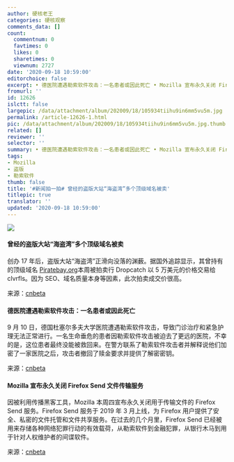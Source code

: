 ```yaml
---
author: 硬核老王
categories: 硬核观察
comments_data: []
count:
  commentnum: 0
  favtimes: 0
  likes: 0
  sharetimes: 0
  viewnum: 2727
date: '2020-09-18 10:59:00'
editorchoice: false
excerpt: • 德医院遭遇勒索软件攻击：一名患者或因此死亡 • Mozilla 宣布永久关闭 Firefox Send 文件传输服务
fromurl: ''
id: 12626
islctt: false
largepic: /data/attachment/album/202009/18/105934tiihu9in6mm5vu5m.jpg
permalink: /article-12626-1.html
pic: /data/attachment/album/202009/18/105934tiihu9in6mm5vu5m.jpg.thumb.jpg
related: []
reviewer: ''
selector: ''
summary: • 德医院遭遇勒索软件攻击：一名患者或因此死亡 • Mozilla 宣布永久关闭 Firefox Send 文件传输服务
tags:
- Mozilla
- 盗版
- 勒索软件
thumb: false
title: '#新闻拍一拍# 曾经的盗版大站“海盗湾”多个顶级域名被卖'
titlepic: true
translator: ''
updated: '2020-09-18 10:59:00'
---
```


![](/data/attachment/album/202009/18/105934tiihu9in6mm5vu5m.jpg)


#### 曾经的盗版大站“海盗湾”多个顶级域名被卖


创办 17 年后，盗版大站“海盗湾”正滑向没落的渊薮。据国外追踪显示，其曾持有的顶级域名 [Piratebay.org](http://piratebay.org/)本周被拍卖行 Dropcatch 以 5 万美元的价格交易给 clvrfls。因为 SEO、域名质量本身等因素，此次拍卖成交价很高。


来源：[cnbeta](https://www.cnbeta.com/articles/tech/1030263.htm)


#### 德医院遭遇勒索软件攻击：一名患者或因此死亡


9 月 10 日，德国杜塞尔多夫大学医院遭遇勒索软件攻击，导致门诊治疗和紧急护理无法正常进行。一名生命垂危的患者因勒索软件攻击被迫去了更远的医院，不幸的是，这位患者最终没能被救回来。在警方联系了勒索软件攻击者并解释说他们加密了一家医院之后，攻击者撤回了赎金要求并提供了解密密钥。


来源：[cnbeta](https://www.cnbeta.com/articles/tech/1030557.htm)


#### Mozilla 宣布永久关闭 Firefox Send 文件传输服务


因被利用传播黑客工具，Mozilla 本周四宣布永久关闭用于传输文件的 Firefox Send 服务。Firefox Send 服务于 2019 年 3 月上线，为 Firefox 用户提供了安全、私密的文件托管和文件共享服务。在过去的几个月里，Firefox Send 已经被用来存储各种网络犯罪行动的有效载荷，从勒索软件到金融犯罪，从银行木马到用于针对人权维护者的间谍软件。


来源：[cnbeta](https://www.cnbeta.com/articles/tech/1030551.htm)